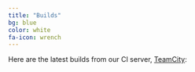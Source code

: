 ```yaml
---
title: "Builds"
bg: blue
color: white
fa-icon: wrench
---
```


Here are the latest builds from our CI server, [TeamCity](https://teamcity.jetbrains.com/):